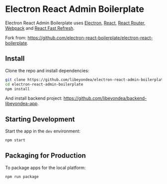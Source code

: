 # Electron React Admin Boilerplate

Electron React Admin Boilerplate uses <a href="https://electron.atom.io/">Electron</a>, <a href="https://facebook.github.io/react/">React</a>, <a href="https://github.com/reactjs/react-router">React Router</a>, <a href="https://webpack.js.org/">Webpack</a> and <a href="https://www.npmjs.com/package/react-refresh">React Fast Refresh</a>.

Fork from: <a href="https://github.com/electron-react-boilerplate/electron-react-boilerplate">https://github.com/electron-react-boilerplate/electron-react-boilerplate</a>.

## Install

Clone the repo and install dependencies:

```bash
git clone https://github.com/libeyondea/electron-react-admin-boilerplate.git
cd electron-react-admin-boilerplate
npm install
```

And install backend project: https://github.com/libeyondea/backend-libeyondea-app.

## Starting Development

Start the app in the `dev` environment:

```bash
npm start
```

## Packaging for Production

To package apps for the local platform:

```bash
npm run package
```

